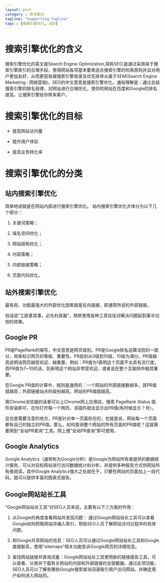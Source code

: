 ```yaml
---
layout: post
category : 读书笔记
tagline: "Supporting tagline"
tags : [搜索引擎优化, SEO]
---
```


# 搜索引擎优化的含义

搜索引擎优化的英文是Search Engine Optimization,简称SEO,是通过采用易于搜索引擎索引的合理手段，使得网站各项基本要素适合搜索引擎的检索原则并且对用户更加友好，从而更容易被搜索引擎收录及优先排序从属于SEM(Search Engine Marketing : 网络营销)。SEO的中文意思是搜索引擎优化，通俗理解是：通过总结搜索引擎的排名规律，对网站进行合理优化，使你的网站在百度和Google的排名提高，让搜索引擎给你带来客户。

# 搜索引擎优化的目标
<!--break-->
+ 提高网站访问量

+ 提升用户体验

+ 提高业务转化率

# 搜索引擎优化的分类

## 站内搜索引擎优化

简单地说就是在网站内部进行搜索引擎优化。
站内搜索引擎优化大体分为以下几个部分：


1. 关键词策略；

2. 域名空间优化；

3. 网站结构优化；

4. 内容策略；

5. 内部链接策略；

6. 页面代码优化。


## 站外搜索引擎优化

最有用、功能最强大的外部优化因素就是反向链接，即通常所说的外部链接。

俗话说“工欲善其事，必先利其器”，熟练使用各种工具往往对解决问题起到事半功倍的效果。

## Google PR

PR是PageRank的缩写，中文意思是网页级别。PR是Google排名运算法则的一部分，用来标识网页的等级、重要性。PR级别从0级到10级，10级为满分。PR值越高说明该网页越受欢迎、越重要。例如：PR值为1表明这个页面不太具有流行度，而PR值为7~10的话，则表明这个网站非常受欢迎，或者说在整个互联网中极其重要。

在Google PR值的计算中，规则是通用的：一个网站的外部链接数越多，其PR值就越高；外部链接站点的级别越高，网站的PR值就越高。

用Chrome浏览器的读者可以上Chrome网上应用店，搜索 PageRank Status 插件安装即可，在你打开每一个网页，该插件就会显示出PR值(有时候显示？号）。

这也是需要注意的地方，PR是针对单一页面存在的，也就是说，网站每一个页面都有自己的独立的PR值。那么，如何查询整个网站的所有页面的PR值呢？这就需要用到“全站PR查询”工具。网上搜“全站PR查询”即可使用。

## Google Analytics

Google Analytics（通常称为Google分析）是Google为网站所有者提供的数据统计服务，可以对目标网站进行访问数据统计和分析，并提供多种报告方式供网站所有者阅读。其中Google Analytics强大之处就在于，只要在网站的页面加上一段代码，就可以提供丰富的图表式报告。

## Google网站站长工具

“Google网站站长工具”对SEO人员来说，主要有以下三方面的作用：

1. 从Google的角度查看网站并发现问题： 通过Google网站站长工具可以查看Google如何抓取网站并编入索引，帮助SEO人员了解网站访问过程中的具体问题。

2. 和Google共享网站的信息：SEO人员可以通过Google网站站长工具和Google直接联系，使用“sitemaps”相关功能告诉Google网页的详细信息。

3. 查找网站链接并查询流量：Google网站站长工具使用新的链接报告工具，可以查看、分类并下载有关网站的内部和外部链接的全部数据。通过此项功能，SEO人员可以了解有哪些Google搜索查询词语吸引用户访问网站，并确定用户如何进入网站的。